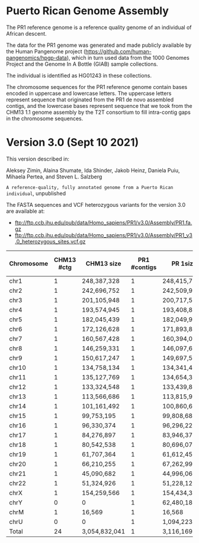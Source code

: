 # Puerto Rican Genome Assembly

The PR1 reference genome is a reference quality genome of an individual of African descent. 

The data for the PR1 genome was generated and made publicly available by the Human Pangenome project (https://github.com/human-pangenomics/hpgp-data), which in turn used data from the 1000 Genomes Project and the Genome In A Bottle (GIAB) sample collections.  

The individual is identified as HG01243 in these collections.

The chromosome sequences for the PR1 reference genome contain bases encoded in uppercase and lowercase letters.  The uppercase letters represent sequence that originated from the PR1 de novo assembled contigs, and the lowercase bases represent sequence that we took from the CHM13 1.1 genome assembly by the T2T consortium  to fill intra-contig gaps in the chromosome sequences.

# Version 3.0 (Sept 10 2021)

This version described in:

Aleksey Zimin, Alaina Shumate, Ida Shinder, Jakob Heinz, Daniela Puiu, Mihaela Pertea, and Steven L. Salzberg

`A reference-quality, fully annotated genome from a Puerto Rican individual`, unpublished

The FASTA sequences and VCF heterozygous variants for the version 3.0 are available at:
* ftp://ftp.ccb.jhu.edu/pub/data/Homo_sapiens/PR1/v3.0/Assembly/PR1.fa.gz
* ftp://ftp.ccb.jhu.edu/pub/data/Homo_sapiens/PR1/v3.0/Assembly/PR1_v3.0_heterozygous_sites.vcf.gz

|Chromosome|CHM13 #ctg|CHM13 size|PR1 #contigs|PR 1size|PR1 Non-HG01243 sequence|PR1 #heterozygous sites|
|---|---|---|----|----|----|----|
|chr1|1|248,387,328|1|248,415,701|313,094|308,891|
|chr2|1|242,696,752|1|242,509,959|121,360|303,641|
|chr3|1|201,105,948|1|200,717,518|66,870|254,405|
|chr4|1|193,574,945|1|193,408,891|160,204|281,169|
|chr5|1|182,045,439|1|182,049,998|242,235|249,520|
|chr6|1|172,126,628|1|171,893,897|580,341|221,719|
|chr7|1|160,567,428|1|160,394,084|63,716|229,903|
|chr8|1|146,259,331|1|146,097,661|45,515|204,765|
|chr9|1|150,617,247|1|149,697,505|552,181|318,911|
|chr10|1|134,758,134|1|134,341,430|96,986|193,346|
|chr11|1|135,127,769|1|134,654,341|187,830|180,539|
|chr12|1|133,324,548|1|133,439,878|134,329|170,894|
|chr13|1|113,566,686|1|113,815,969|1,945,206|182,483|
|chr14|1|101,161,492|1|100,860,689|383,768|156,697|
|chr15|1|99,753,195|1|99,808,683|324,698|129,758|
|chr16|1|96,330,374|1|96,296,229|90,454|120,404|
|chr17|1|84,276,897|1|83,946,371|35,649|120,200|
|chr18|1|80,542,538|1|80,696,073|17,070|112,348|
|chr19|1|61,707,364|1|61,612,450|492,836|91,798|
|chr20|1|66,210,255|1|67,262,993|68,168|99,091|
|chr21|1|45,090,682|1|44,996,062|809,967|95,686|
|chr22|1|51,324,926|1|51,228,122|1,537,783|104,746|
|chrX|1|154,259,566|1|154,434,329|425,683|102,859|
|chrY|0|0|1|62,480,187|2,340,268|39,343|
|chrM|1|16,569|1|16,568|0|0|
|chrU|0|0|1|1,094,223|109,962|1,730|
|Total|24|3,054,832,041|1|3,116,169,811|11,146,173|4,274,846|
